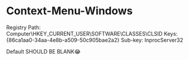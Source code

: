 # Context-Menu-Windows


Registry Path:
Computer\HKEY_CURRENT_USER\SOFTWARE\CLASSES\CLSID
Keys: {86ca1aa0-34aa-4e8b-a509-50c905bae2a2}
Sub-key: InprocServer32

Default SHOULD BE BLANK😂
